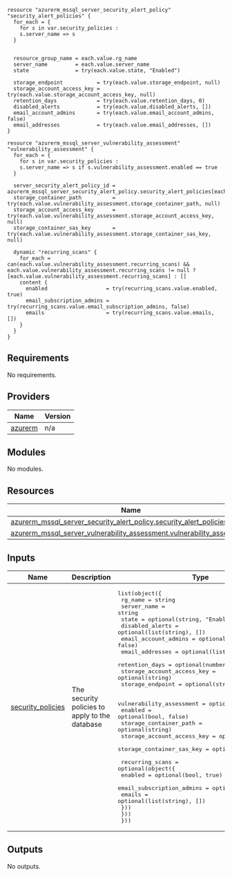 ```hcl
resource "azurerm_mssql_server_security_alert_policy" "security_alert_policies" {
  for_each = {
    for s in var.security_policies :
    s.server_name => s
  }


  resource_group_name = each.value.rg_name
  server_name         = each.value.server_name
  state               = try(each.value.state, "Enabled")

  storage_endpoint           = try(each.value.storage_endpoint, null)
  storage_account_access_key = try(each.value.storage_account_access_key, null)
  retention_days             = try(each.value.retention_days, 0)
  disabled_alerts            = try(each.value.disabled_alerts, [])
  email_account_admins       = try(each.value.email_account_admins, false)
  email_addresses            = try(each.value.email_addresses, [])
}

resource "azurerm_mssql_server_vulnerability_assessment" "vulnerability_assessment" {
  for_each = {
    for s in var.security_policies :
    s.server_name => s if s.vulnerability_assessment.enabled == true
  }

  server_security_alert_policy_id = azurerm_mssql_server_security_alert_policy.security_alert_policies[each.key].id
  storage_container_path          = try(each.value.vulnerability_assessment.storage_container_path, null)
  storage_account_access_key      = try(each.value.vulnerability_assessment.storage_account_access_key, null)
  storage_container_sas_key       = try(each.value.vulnerability_assessment.storage_container_sas_key, null)

  dynamic "recurring_scans" {
    for_each = can(each.value.vulnerability_assessment.recurring_scans) && each.value.vulnerability_assessment.recurring_scans != null ? [each.value.vulnerability_assessment.recurring_scans] : []
    content {
      enabled                   = try(recurring_scans.value.enabled, true)
      email_subscription_admins = try(recurring_scans.value.email_subscription_admins, false)
      emails                    = try(recurring_scans.value.emails, [])
    }
  }
}

```
## Requirements

No requirements.

## Providers

| Name | Version |
|------|---------|
| <a name="provider_azurerm"></a> [azurerm](#provider\_azurerm) | n/a |

## Modules

No modules.

## Resources

| Name | Type |
|------|------|
| [azurerm_mssql_server_security_alert_policy.security_alert_policies](https://registry.terraform.io/providers/hashicorp/azurerm/latest/docs/resources/mssql_server_security_alert_policy) | resource |
| [azurerm_mssql_server_vulnerability_assessment.vulnerability_assessment](https://registry.terraform.io/providers/hashicorp/azurerm/latest/docs/resources/mssql_server_vulnerability_assessment) | resource |

## Inputs

| Name | Description | Type | Default | Required |
|------|-------------|------|---------|:--------:|
| <a name="input_security_policies"></a> [security\_policies](#input\_security\_policies) | The security policies to apply to the database | <pre>list(object({<br/>    rg_name                    = string<br/>    server_name                = string<br/>    state                      = optional(string, "Enabled")<br/>    disabled_alerts            = optional(list(string), [])<br/>    email_account_admins       = optional(bool, false)<br/>    email_addresses            = optional(list(string), [])<br/>    retention_days             = optional(number, 0)<br/>    storage_account_access_key = optional(string)<br/>    storage_endpoint           = optional(string)<br/><br/>    vulnerability_assessment = optional(object({<br/>      enabled                    = optional(bool, false)<br/>      storage_container_path     = optional(string)<br/>      storage_account_access_key = optional(string)<br/>      storage_container_sas_key  = optional(string)<br/><br/>      recurring_scans = optional(object({<br/>        enabled                   = optional(bool, true)<br/>        email_subscription_admins = optional(bool, false)<br/>        emails                    = optional(list(string), [])<br/>      }))<br/>    }))<br/>  }))</pre> | n/a | yes |

## Outputs

No outputs.
